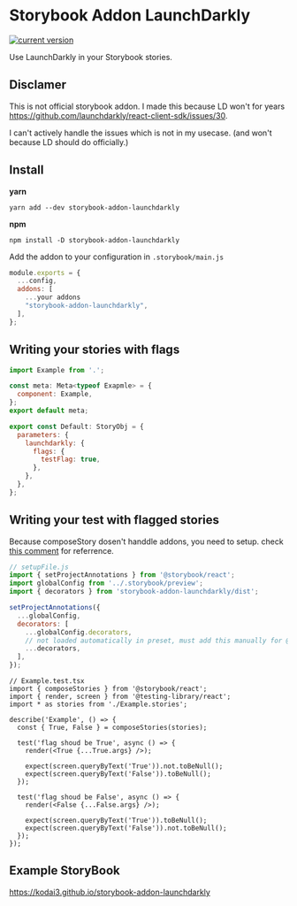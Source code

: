 # Storybook Addon LaunchDarkly

[![current version](https://img.shields.io/npm/v/storybook-addon-launchdarkly.svg)](https://www.npmjs.com/package/storybook-addon-launchdarkly)

Use LaunchDarkly in your Storybook stories.

## Disclamer
This is not official storybook addon.
I made this because LD won't for years https://github.com/launchdarkly/react-client-sdk/issues/30.

I can't actively handle the issues which is not in my usecase. (and won't because LD should do officially.)

## Install

**yarn**

```
yarn add --dev storybook-addon-launchdarkly
```

**npm**

```
npm install -D storybook-addon-launchdarkly
```

Add the addon to your configuration in `.storybook/main.js`

```js
module.exports = {
  ...config,
  addons: [
    ...your addons
    "storybook-addon-launchdarkly",
  ],
};
```

## Writing your stories with flags

```jsx
import Example from '.';

const meta: Meta<typeof Exapmle> = {
  component: Example,
};
export default meta;

export const Default: StoryObj = {
  parameters: {
    launchdarkly: {
      flags: {
        testFlag: true,
      },
    },
  },
};
```

## Writing your test with flagged stories

Because composeStory dosen't handdle addons, you need to setup.
check [this comment](https://github.com/storybookjs/testing-react/issues/86#issuecomment-1027919112) for referrence.

```js
// setupFile.js
import { setProjectAnnotations } from '@storybook/react';
import globalConfig from '../.storybook/preview';
import { decorators } from 'storybook-addon-launchdarkly/dist';

setProjectAnnotations({
  ...globalConfig,
  decorators: [
    ...globalConfig.decorators,
    // not loaded automatically in preset, must add this manually for @storybook/testing-react to pick it up
    ...decorators,
  ],
});
```

```tsx
// Example.test.tsx
import { composeStories } from '@storybook/react';
import { render, screen } from '@testing-library/react';
import * as stories from './Example.stories';

describe('Example', () => {
  const { True, False } = composeStories(stories);

  test('flag shoud be True', async () => {
    render(<True {...True.args} />);

    expect(screen.queryByText('True')).not.toBeNull();
    expect(screen.queryByText('False')).toBeNull();
  });

  test('flag shoud be False', async () => {
    render(<False {...False.args} />);

    expect(screen.queryByText('True')).toBeNull();
    expect(screen.queryByText('False')).not.toBeNull();
  });
});
```

## Example StoryBook

https://kodai3.github.io/storybook-addon-launchdarkly
